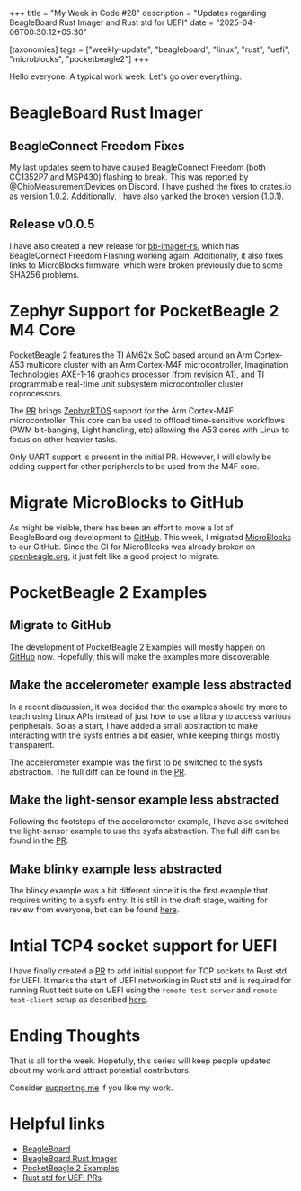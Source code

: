 +++
title = "My Week in Code #28"
description = "Updates regarding BeagleBoard Rust Imager and Rust std for UEFI"
date = "2025-04-06T00:30:12+05:30"

[taxonomies]
tags = ["weekly-update", "beagleboard", "linux", "rust", "uefi", "microblocks", "pocketbeagle2"]
+++

Hello everyone. A typical work week. Let's go over everything.

# BeagleBoard Rust Imager

## BeagleConnect Freedom Fixes

My last updates seem to have caused BeagleConnect Freedom (both CC1352P7 and MSP430) flashing to break. This was reported by @OhioMeasurementDevices on Discord. I have pushed the fixes to crates.io as [version 1.0.2](https://crates.io/crates/bb-flasher-bcf). Additionally, I have also yanked the broken version (1.0.1).

## Release v0.0.5

I have also created a new release for [bb-imager-rs](https://github.com/beagleboard/bb-imager-rs/releases/tag/v0.0.5), which has BeagleConnect Freedom Flashing working again. Additionally, it also fixes links to MicroBlocks firmware, which were broken previously due to some SHA256 problems.

# Zephyr Support for PocketBeagle 2 M4 Core

PocketBeagle 2 features the TI AM62x SoC based around an Arm Cortex-A53 multicore cluster with an Arm Cortex-M4F microcontroller, Imagination Technologies AXE-1-16 graphics processor (from revision A1), and TI programmable real-time unit subsystem microcontroller cluster coprocessors.

The [PR](https://github.com/zephyrproject-rtos/zephyr/pull/87997) brings [ZephyrRTOS](https://zephyrproject.org/) support for the Arm Cortex-M4F microcontroller. This core can be used to offload time-sensitive workflows (PWM bit-banging, Light handling, etc) allowing the A53 cores with Linux to focus on other heavier tasks.

Only UART support is present in the initial PR. However, I will slowly be adding support for other peripherals to be used from the M4F core.

# Migrate MicroBlocks to GitHub

As might be visible, there has been an effort to move a lot of BeagleBoard.org development to [GitHub](https://github.com/beagleboard). This week, I migrated [MicroBlocks](https://github.com/beagleboard/microblocks-zephyr) to our GitHub. Since the CI for MicroBlocks was already broken on [openbeagle.org](https://openbeagle.org/), it just felt like a good project to migrate.

# PocketBeagle 2 Examples

## Migrate to GitHub

The development of PocketBeagle 2 Examples will mostly happen on [GitHub](https://github.com/beagleboard/vsx-examples) now. Hopefully, this will make the examples more discoverable.

## Make the accelerometer example less abstracted

In a recent discussion, it was decided that the examples should try more to teach using Linux APIs instead of just how to use a library to access various peripherals. So as a start, I have added a small abstraction to make interacting with the sysfs entries a bit easier, while keeping things mostly transparent.

The accelerometer example was the first to be switched to the sysfs abstraction. The full diff can be found in the [PR](https://github.com/beagleboard/vsx-examples/pull/3).

## Make the light-sensor example less abstracted

Following the footsteps of the accelerometer example, I have also switched the light-sensor example to use the sysfs abstraction. The full diff can be found in the [PR](https://github.com/beagleboard/vsx-examples/pull/4).

## Make blinky example less abstracted

The blinky example was a bit different since it is the first example that requires writing to a sysfs entry. It is still in the draft stage, waiting for review from everyone, but can be found [here](https://github.com/beagleboard/vsx-examples/pull/5).

# Intial TCP4 socket support for UEFI

I have finally created a [PR](https://github.com/rust-lang/rust/pull/139254) to add initial support for TCP sockets to Rust std for UEFI. It marks the start of UEFI networking in Rust std and is required for running Rust test suite on UEFI using the `remote-test-server` and `remote-test-client` setup as described [here](https://rustc-dev-guide.rust-lang.org/tests/running.html#running-tests-on-a-remote-machine).

# Ending Thoughts

That is all for the week. Hopefully, this series will keep people updated about my work and attract potential contributors.

Consider [supporting me](@/pages/about.md) if you like my work.

# Helpful links

- [BeagleBoard](https://www.beagleboard.org/)
- [BeagleBoard Rust Imager](https://github.com/beagleboard/bb-imager-rs)
- [PocketBeagle 2 Examples](https://github.com/beagleboard/vsx-examples)
- [Rust std for UEFI PRs](https://github.com/rust-lang/rust/pulls/Ayush1325)
